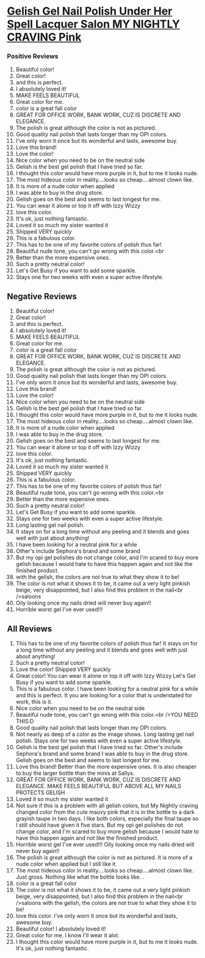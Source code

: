 # [Gelish Gel Nail Polish Under Her Spell Lacquer Salon MY NIGHTLY CRAVING Pink](https://products.checkmycream.com/products/Gelish-Gel-Nail-Polish-Under-Her-Spell-Lacquer-Salon-MY-NIGHTLY-CRAVING-Pink.html)

### Positive Reviews

<ol>
      <li>Beautiful color!</li>
      <li>Great color!</li>
      <li>and this is perfect.  </li>
      <li>I absolutely loved it!</li>
      <li>MAKE FEELS BEAUTIFUL</li>
      <li>Great color for me.</li>
      <li>color is a great fall color</li>
      <li>GREAT FOR OFFICE WORK, BANK WORK, CUZ IS DISCRETE  AND ELEGANCE.</li>
      <li>The polish is great although the color is not as pictured.  </li>
      <li>Good quality nail polish that lasts longer than my OPI colors.</li>
      <li>I&#x27;ve only worn it once but its wonderful and lasts, awesome buy.</li>
      <li>Love this brand!</li>
      <li>Love the color!</li>
      <li>Nice color when you need to be on the neutral side</li>
      <li>Gelish is the best gel polish that I have tried so far.  </li>
      <li>I thought this color would have more purple in it, but to me it looks nude.</li>
      <li>The most hideous color in reality....looks so cheap....almost clown like.</li>
      <li>It is more of a nude color when applied</li>
      <li>I was able to buy in the drug store.  </li>
      <li>Gelish goes on the best and seems to last longest for me.</li>
      <li>You can wear it alone or top it off with Izzy Wizzy</li>
      <li>love this color.</li>
      <li>It&#x27;s ok, just nothing fantastic.</li>
      <li>Loved it so much my sister wanted it</li>
      <li>Shipped VERY quickly</li>
      <li>This is a fabulous color.  </li>
      <li>This has to be one of my favorite colors of polish thus far!  </li>
      <li>Beautiful nude tone, you can&#x27;t go wrong with this color.&lt;br</li>
      <li>Better than the more expensive ones.</li>
      <li>Such a pretty neutral color!</li>
      <li>Let&#x27;s Get Busy if you want to add some sparkle.</li>
      <li>Stays one for two weeks with even a super active lifestyle.</li>
</ol>


<h2>Negative Reviews</h2>
<ol>
<li> Beautiful color!</li>
<li> Great color!</li>
<li> and this is perfect.  </li>
<li> I absolutely loved it!</li>
<li> MAKE FEELS BEAUTIFUL</li>
<li> Great color for me.</li>
<li> color is a great fall color</li>
<li> GREAT FOR OFFICE WORK, BANK WORK, CUZ IS DISCRETE  AND ELEGANCE.</li>
<li> The polish is great although the color is not as pictured.  </li>
<li> Good quality nail polish that lasts longer than my OPI colors.</li>
<li> I&#x27;ve only worn it once but its wonderful and lasts, awesome buy.</li>
<li> Love this brand!</li>
<li> Love the color!</li>
<li> Nice color when you need to be on the neutral side</li>
<li> Gelish is the best gel polish that I have tried so far.  </li>
<li> I thought this color would have more purple in it, but to me it looks nude.</li>
<li> The most hideous color in reality....looks so cheap....almost clown like.</li>
<li> It is more of a nude color when applied</li>
<li> I was able to buy in the drug store.  </li>
<li> Gelish goes on the best and seems to last longest for me.</li>
<li> You can wear it alone or top it off with Izzy Wizzy</li>
<li> love this color.</li>
<li> It&#x27;s ok, just nothing fantastic.</li>
<li> Loved it so much my sister wanted it</li>
<li> Shipped VERY quickly</li>
<li> This is a fabulous color.  </li>
<li> This has to be one of my favorite colors of polish thus far!  </li>
<li> Beautiful nude tone, you can&#x27;t go wrong with this color.&lt;br</li>
<li> Better than the more expensive ones.</li>
<li> Such a pretty neutral color!</li>
<li> Let&#x27;s Get Busy if you want to add some sparkle.</li>
<li> Stays one for two weeks with even a super active lifestyle.</li>
<li> Long lasting gel nail polish.</li>
<li> It stays on for a long time without any peeling and it blends and goes well with just about anything!</li>
<li> I have been looking for a neutral pink for a while</li>
<li> Other&#x27;s include Sephora&#x27;s brand and some brand</li>
<li> But my opi gel polishes do not change color, and I&#x27;m scared to buy more gelish because I would hate to have this happen again and not like the finished product.</li>
<li> with the gelish, the colors are not true to what they show it to be!</li>
<li> The color is not what it shows it to be, it came out a very light pinkish beige, very disappointed, but I also find this problem in the nail&lt;br /&gt;saloons</li>
<li> Oily looking once my nails dried will never buy again!!</li>
<li> Horrible worst gel I&#x27;ve ever used!!!</li>
</ol>

<h2>All Reviews</h2>

<ol>
    <li> This has to be one of my favorite colors of polish thus far!  It stays on for a long time without any peeling and it blends and goes well with just about anything!</li>
    <li> Such a pretty neutral color!</li>
    <li> Love the color! Shipped VERY quickly</li>
    <li> Great color! You can wear it alone or top it off with Izzy Wizzy Let&#x27;s Get Busy if you want to add some sparkle.</li>
    <li> This is a fabulous color.  I have been looking for a neutral pink for a while and this is perfect.  It you are looking for a color that is understated for work, this is it.</li>
    <li> Nice color when you need to be on the neutral side</li>
    <li> Beautiful nude tone, you can&#x27;t go wrong with this color.&lt;br /&gt;YOU NEED THIS:D</li>
    <li> Good quality nail polish that lasts longer than my OPI colors.</li>
    <li> Not nearly as deep of a color as the image shows. Long lasting gel nail polish. Stays one for two weeks with even a super active lifestyle.</li>
    <li> Gelish is the best gel polish that I have tried so far.  Other&#x27;s include Sephora&#x27;s brand and some brand I was able to buy in the drug store.  Gelish goes on the best and seems to last longest for me.</li>
    <li> Love this brand! Better than the more expensive ones. It is also cheaper to buy the larger bottle than the minis at Sallys.</li>
    <li> GREAT FOR OFFICE WORK, BANK WORK, CUZ IS DISCRETE  AND ELEGANCE. MAKE FEELS BEAUTIFUL BUT ABOVE ALL MY NAILS PROTECTS GELISH</li>
    <li> Loved it so much my sister wanted it</li>
    <li> Not sure if this is a problem with all gelish colors, but My Nightly craving changed color from the cute mauvy pink that it is in the bottle to a dark grayish taupe in two days. I like both colors, especially the final taupe so I still should have given it five stars. But my opi gel polishes do not change color, and I&#x27;m scared to buy more gelish because I would hate to have this happen again and not like the finished product.</li>
    <li> Horrible worst gel I&#x27;ve ever used!!! Oily looking once my nails dried will never buy again!!</li>
    <li> The polish is great although the color is not as pictured.  It is more of a nude color when applied but I still like it.</li>
    <li> The most hideous color in reality....looks so cheap....almost clown like. Just gross. Nothing like what the bottle looks like. .</li>
    <li> color is a great fall color</li>
    <li> The color is not what it shows it to be, it came out a very light pinkish beige, very disappointed, but I also find this problem in the nail&lt;br /&gt;saloons with the gelish, the colors are not true to what they show it to be!</li>
    <li> love this color. I&#x27;ve only worn it once but its wonderful and lasts, awesome buy.</li>
    <li> Beautiful color! I absolutely loved it!</li>
    <li> Great color for me. I know I&#x27;ll wear it alot.</li>
    <li> I thought this color would have more purple in it, but to me it looks nude. It&#x27;s ok, just nothing fantastic.</li>
</ol>





